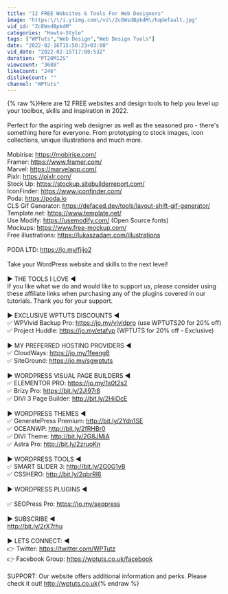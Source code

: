 ```yaml
---
title: "12 FREE Websites & Tools For Web Designers"
image: "https:\/\/i.ytimg.com\/vi\/ZcEWsdBpkdM\/hqdefault.jpg"
vid_id: "ZcEWsdBpkdM"
categories: "Howto-Style"
tags: ["WPTuts","Web Design","Web Design Tools"]
date: "2022-02-16T15:50:23+03:00"
vid_date: "2022-02-15T17:08:53Z"
duration: "PT20M12S"
viewcount: "3688"
likeCount: "246"
dislikeCount: ""
channel: "WPTuts"
---
```

{% raw %}Here are 12 FREE websites and design tools to help you level up your toolbox, skills and inspiration in 2022.<br /><br />Perfect for the aspiring web designer as well as the seasoned pro - there's something here for everyone. From prototyping to stock images, icon collections, unique illustrations and much more.<br /><br />Mobirise: <a rel="nofollow" target="blank" href="https://mobirise.com/">https://mobirise.com/</a><br />Framer: <a rel="nofollow" target="blank" href="https://www.framer.com/">https://www.framer.com/</a><br />Marvel: <a rel="nofollow" target="blank" href="https://marvelapp.com/">https://marvelapp.com/</a><br />Pixlr: <a rel="nofollow" target="blank" href="https://pixlr.com/">https://pixlr.com/</a> <br />Stock Up: <a rel="nofollow" target="blank" href="https://stockup.sitebuilderreport.com/">https://stockup.sitebuilderreport.com/</a><br />IconFinder: <a rel="nofollow" target="blank" href="https://www.iconfinder.com/">https://www.iconfinder.com/</a><br />Poda: <a rel="nofollow" target="blank" href="https://poda.io">https://poda.io</a><br />CLS Gif Generator: <a rel="nofollow" target="blank" href="https://defaced.dev/tools/layout-shift-gif-generator/">https://defaced.dev/tools/layout-shift-gif-generator/</a><br />Template.net: <a rel="nofollow" target="blank" href="https://www.template.net/">https://www.template.net/</a><br />Use Modify: <a rel="nofollow" target="blank" href="https://usemodify.com/">https://usemodify.com/</a> (Open Source fonts)<br />Mockups: <a rel="nofollow" target="blank" href="https://www.free-mockup.com/">https://www.free-mockup.com/</a><br />Free illustrations: <a rel="nofollow" target="blank" href="https://lukaszadam.com/illustrations">https://lukaszadam.com/illustrations</a><br /><br />PODA LTD: <a rel="nofollow" target="blank" href="https://jo.my/fjijo2">https://jo.my/fjijo2</a><br /><br />Take your WordPress website and skills to the next level!<br /><br />► THE TOOLS I LOVE ◄ <br />If you like what we do and would like to support us, please consider using these affiliate links when purchasing any of the plugins covered in our tutorials. Thank you for your support.<br /><br />► EXCLUSIVE WPTUTS DISCOUNTS ◄<br />✅ WPVivid Backup Pro: <a rel="nofollow" target="blank" href="https://jo.my/vividpro">https://jo.my/vividpro</a> (use WPTUTS20 for 20% off)<br />✅ Project Huddle: <a rel="nofollow" target="blank" href="https://jo.my/etafyp">https://jo.my/etafyp</a> (WPTUTS for 20% off - Exclusive)<br /><br />► MY PREFERRED HOSTING PROVIDERS ◄<br />✅ CloudWays: <a rel="nofollow" target="blank" href="https://jo.my/1feeng8">https://jo.my/1feeng8</a><br />✅ SiteGround: <a rel="nofollow" target="blank" href="https://jo.my/sgwptuts">https://jo.my/sgwptuts</a><br /><br />► WORDPRESS VISUAL PAGE BUILDERS ◄<br />✅ ELEMENTOR PRO: <a rel="nofollow" target="blank" href="https://jo.my/1s0t2s2">https://jo.my/1s0t2s2</a><br />✅ Brizy Pro: <a rel="nofollow" target="blank" href="https://bit.ly/2Ji97r8">https://bit.ly/2Ji97r8</a><br />✅ DIVI 3 Page Builder: <a rel="nofollow" target="blank" href="http://bit.ly/2HiiDcE">http://bit.ly/2HiiDcE</a><br /><br />► WORDPRESS THEMES ◄<br />✅ GeneratePress Premium: <a rel="nofollow" target="blank" href="http://bit.ly/2Ydn1SE">http://bit.ly/2Ydn1SE</a><br />✅ OCEANWP: <a rel="nofollow" target="blank" href="http://bit.ly/2fRHBr0">http://bit.ly/2fRHBr0</a><br />✅ DIVI Theme: <a rel="nofollow" target="blank" href="http://bit.ly/2G8JMiA">http://bit.ly/2G8JMiA</a><br />✅ Astra Pro: <a rel="nofollow" target="blank" href="http://bit.ly/2zruoKn">http://bit.ly/2zruoKn</a><br /><br />► WORDPRESS TOOLS ◄<br />✅ SMART SLIDER 3: <a rel="nofollow" target="blank" href="http://bit.ly/2G0G1vB">http://bit.ly/2G0G1vB</a><br />✅ CSSHERO: <a rel="nofollow" target="blank" href="http://bit.ly/2qbrRl6">http://bit.ly/2qbrRl6</a><br /><br />► WORDPRESS PLUGINS ◄<br /><br />✅ SEOPress Pro: <a rel="nofollow" target="blank" href="https://jo.my/seopress">https://jo.my/seopress</a><br /><br />► SUBSCRIBE ◄<br /><a rel="nofollow" target="blank" href="http://bit.ly/2rX7rhu">http://bit.ly/2rX7rhu</a><br /><br />► LETS CONNECT: ◄<br />👉 Twitter: <a rel="nofollow" target="blank" href="https://twitter.com/WPTutz">https://twitter.com/WPTutz</a><br />👉 Facebook Group: <a rel="nofollow" target="blank" href="https://wptuts.co.uk/facebook">https://wptuts.co.uk/facebook</a><br /><br />SUPPORT: Our website offers additional information and perks. Please check it out!  <a rel="nofollow" target="blank" href="http://wptuts.co.uk">http://wptuts.co.uk</a>{% endraw %}
